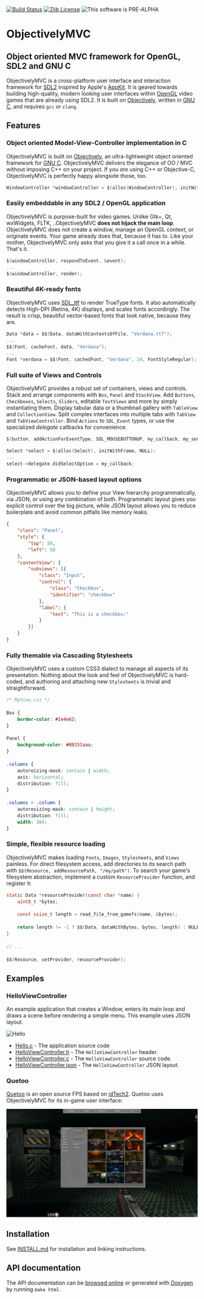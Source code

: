 [![Build Status](http://ci.quetoo.org/buildStatus/icon?job=ObjectivelyMVC-Linux-x86_64)](http://ci.quetoo.org/job/ObjectivelyMVC-Linux-x86_64/)
[![Zlib License](https://img.shields.io/badge/license-Zlib-brightgreen.svg)](https://opensource.org/licenses/Zlib)
![This software is PRE-ALPHA](https://img.shields.io/badge/development_stage-ALPHA-yellow.svg)

ObjectivelyMVC
===

Object oriented MVC framework for OpenGL, SDL2 and GNU C
---

ObjectivelyMVC is a cross-platform user interface and interaction framework for [SDL2](http://www.libsdl.org) inspired by Apple's [AppKit](https://developer.apple.com/reference/appkit). It is geared towards building high-quality, modern looking user interfaces within [OpenGL](http://www.opengl.org/) video games that are already using SDL2. It is built on [Objectively](https://github.com/jdolan/Objectively), written in [GNU C](http://www.gnu.org/software/gnu-c-manual/), and requires `gcc` or `clang`.
 
Features
---

### Object oriented Model-View-Controller implementation in C

ObjectivelyMVC is built on [Objectively](https://github.com/jdolan/Objectively), an ultra-lightweight object oriented framework for [GNU C](http://www.gnu.org/software/gnu-c-manual/). ObjectivelyMVC delivers the elegance of OO / MVC without imposing C++ on your project. If you *are* using C++ or Objective-C, ObjectivelyMVC is perfectly happy alongside those, too.

```c
WindowController *windowController = $(alloc(WindowController), initWithWindow, window);
```

### Easily embeddable in any SDL2 / OpenGL application

ObjectivelyMVC is purpose-built for video games. Unlike Gtk+, Qt, wxWidgets, FLTK, ..ObjectivelyMVC **does not hijack the main loop**. ObjectivelyMVC does not create a window, manage an OpenGL context, or originate events. Your game already does that, because it has to. Like your mother, ObjectivelyMVC only asks that you give it a call once in a while. That's it.

```c
$(windowController, respondToEvent, &event);
...
$(windowController, render);
```

### Beautiful 4K-ready fonts

ObjectivelyMVC uses [SDL_ttf](https://www.libsdl.org/projects/SDL_ttf/) to render TrueType fonts. It also automatically detects High-DPI (Retina, 4K) displays, and scales fonts accordingly. The result is crisp, beautiful vector-based fonts that look native, because they are.

```c
Data *data = $$(Data, dataWithContentsOfFile, "Verdana.ttf");
...
$$(Font, cacheFont, data, "Verdana");
...
Font *verdana = $$(Font, cachedFont, "Verdana", 24, FontStyleRegular); // will render at 48pt on Retina displays
```

### Full suite of Views and Controls

ObjectivelyMVC provides a robust set of containers, views and controls. Stack and arrange components with `Box`, `Panel` and `StackView`. Add `Buttons`, `Checkboxes`, `Selects`, `Sliders`, editable `TextViews` and more by simply instantiating them. Display tabular data or a thumbnail gallery with `TableView` and `CollectionView`. Split complex interfaces into multiple tabs with `TabView` and `TabViewController`. Bind `Actions` to `SDL_Event` types, or use the specialized _delegate_ callbacks for convenience.

```c
$(button, addActionForEventType, SDL_MOUSEBUTTONUP, my_callback, my_sender, my_data);
```

```c
Select *select = $(alloc(Select), initWithFrame, NULL);
...
select->delegate.didSelectOption = my_callback;
```

### Programmatic or JSON-based layout options

ObjectivelyMVC allows you to define your View hierarchy programmatically, via JSON, or using any combination of both. Programmatic layout gives you explicit control over the big picture, while JSON layout allows you to reduce boilerplate and avoid common pitfalls like memory leaks.

```json
{
	"class": "Panel",
	"style": {
		"top": 50,
		"left": 50
	},
	"contentView": {
		"subviews": [{
			"class": "Input",
			"control": {
				"class": "Checkbox",
				"identifier": "checkbox"
			},
			"label": {
				"text": "This is a checkbox:"
			}
		}]
	}
}
```

### Fully themable via Cascading Stylesheets

ObjectivelyMVC uses a custom CSS3 dialect to manage all aspects of its presentation. Nothing about the look and feel of ObjectivelyMVC is hard-coded, and authoring and attaching new `Stylesheets` is trivial and straightforward.

```css
/* MyView.css */

Box {
	border-color: #1e4e62;
}

Panel {
	background-color: #08151aaa;
}

.columns {
	autoreizing-mask: contain | width;
	axis: horizontal;
	distribution: fill;
}

.columns > .column {
	autoresizing-mask: contain | height;
	distribution: fill;
	width: 384;
}
```

### Simple, flexible resource loading

ObjectivelyMVC makes loading `Fonts`, `Images`, `Stylesheets`, and `Views` painless. For direct filesystem access, add directories to its search path with `$$(Resource, addResourcePath, "/my/path")`. To search your game's filesystem abstraction, implement a custom `ResourceProvider` function, and register it:

```c
static Data *resourceProvider(const char *name) {
	uint8_t *bytes;

	const ssize_t length = read_file_from_gamefs(name, &bytes);

	return length != -1 ? $$(Data, dataWithBytes, bytes, length) : NULL;
}

// ...

$$(Resource, setProvider, resourceProvider);
```

Examples
---

### HelloViewController
An example application that creates a Window, enters its main loop and draws a scene before rendering a simple menu. This example uses JSON layout.

![Hello](Documentation/demo.gif)

 * [Hello.c](Examples/Hello.c) - The application source code
 * [HelloViewController.h](Examples/HelloViewController.h) - The `HelloViewController` header.
 * [HelloViewController.c](Examples/HelloViewController.c) - The `HelloViewController` source code.
 * [HelloViewController.json](Examples/HelloViewController.json) - The `HelloViewController` JSON layout. 


### Quetoo
[Quetoo](https://github.com/jdolan/quetoo) is an open source FPS based on [idTech2](https://en.wikipedia.org/wiki/Quake_II_engine). Quetoo uses ObjectivelyMVC for its in-game user interface:

![Quetoo](Documentation/quetoo.jpg)

Installation
---

See [INSTALL.md](INSTALL.md) for installation and linking instructions.

API documentation
---
 
The API documentation can be [browsed online](http://jaydolan.com/projects/ObjectivelyMVC) or generated with [Doxygen](http://www.doxygen.org) by running `make html`.
